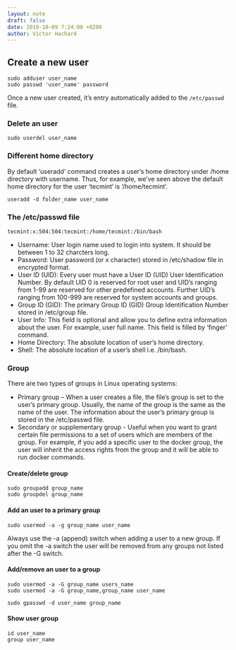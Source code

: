```yaml
---
layout: note
draft: false
date: 2019-10-09 7:24:00 +0200
author: Victor Hachard
---
```


## Create a new user

```
sudo adduser user_name
sudo passwd 'user_name' password
```

Once a new user created, it’s entry automatically added to the `/etc/passwd` file.

### Delete an user

```
sudo userdel user_name
```

### Different home directory

By default ‘useradd‘ command creates a user’s home directory under /home directory with username. Thus, for example, we’ve seen above the default home directory for the user ‘tecmint‘ is ‘/home/tecmint‘.

```
useradd -d folder_name user_name
```

### The /etc/passwd file

```
tecmint:x:504:504:tecmint:/home/tecmint:/bin/bash
```

- Username: User login name used to login into system. It should be between 1 to 32 charcters long.
- Password: User password (or x character) stored in /etc/shadow file in encrypted format.
- User ID (UID): Every user must have a User ID (UID) User Identification Number. By default UID 0 is reserved for root user and UID’s ranging from 1-99 are reserved for other predefined accounts. Further UID’s ranging from 100-999 are reserved for system accounts and groups.
- Group ID (GID): The primary Group ID (GID) Group Identification Number stored in /etc/group file.
- User Info: This field is optional and allow you to define extra information about the user. For example, user full name. This field is filled by ‘finger’ command.
- Home Directory: The absolute location of user’s home directory.
- Shell: The absolute location of a user’s shell i.e. /bin/bash.

### Group

There are two types of groups in Linux operating systems:

- Primary group – When a user creates a file, the file’s group is set to the user’s primary group. Usually, the name of the group is the same as the name of the user. The information about the user’s primary group is stored in the /etc/passwd file.
- Secondary or supplementary group - Useful when you want to grant certain file permissions to a set of users which are members of the group. For example, if you add a specific user to the docker group, the user will inherit the access rights from the group and it will be able to run docker commands.

#### Create/delete group

```
sudo groupadd group_name
sudo groupdel group_name
```

#### Add an user to a primary group

```
sudo usermod -a -g group_name user_name
```

Always use the -a (append) switch when adding a user to a new group. If you omit the -a switch the user will be removed from any groups not listed after the -G switch.

#### Add/remove an user to a group

```
sudo usermod -a -G group_name users_name
sudo usermod -a -G group_name,group_name user_name
```

```
sudo gpasswd -d user_name group_name
```

#### Show user group

```
id user_name
group user_name
```
